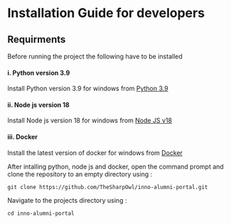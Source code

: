 # Installation Guide for developers
 ## Requirments 
 Before running the project the following have to be installed 
 #### i. Python version 3.9 
 Install Python version 3.9 for windows from [Python 3.9](https://www.python.org/downloads/release/python-390/)
 #### ii. Node js version 18
 Install Node js version 18 for windows from [Node JS v18](https://nodejs.org/en/blog/release/v18.12.0)
 #### iii. Docker
 Install the latest version of docker for windows from [Docker](https://docs.docker.com/desktop/install/windows-install/) 

After intalling python, node js and docker, open the command prompt and clone the repository to an empty directory using :
```
git clone https://github.com/TheSharpOwl/inno-alumni-portal.git
```
Navigate to the projects directory using :
```
cd inno-alumni-portal
```
 


